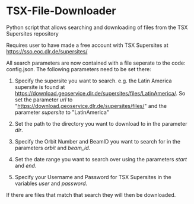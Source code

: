 # TSX-File-Downloader
Python script that allows searching and downloading of files from the TSX Supersites repository

Requires user to have made a free account with TSX Supersites at https://sso.eoc.dlr.de/supersites/

All search parameters are now contained with a file seperate to the code: config.json.
The following parameters need to be set there:

1. Specify the supersite you want to search. e.g. the Latin America supersite is found at https://download.geoservice.dlr.de/supersites/files/LatinAmerica/.
So set the parameter *url* to "https://download.geoservice.dlr.de/supersites/files/"
and the parameter *supersite* to "LatinAmerica"

2. Set the path to the directory you want to download to in the parameter *dir*.

3. Specify the Orbit Number and BeamID you want to search for in the parameters *orbit* and *beam_id*.

4. Set the date range you want to search over using the parameters *start* and *end*.

5. Specify your Username and Password for TSX Supersites in the variables *user* and *password*.

If there are files that match that search they will then be downloaded.
